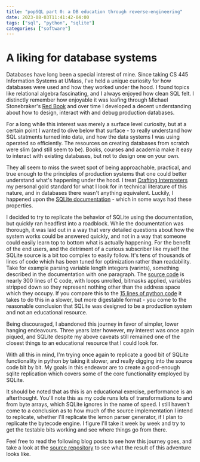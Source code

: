 ```yaml
---
title: "popSQL part 0: a DB education through reverse-engineering"
date: 2023-08-03T11:41:42-04:00
tags: ["sql", "python", "sqlite"]
categories: ["software"]
---
```


# A liking for database systems

Databases have long been a special interest of mine. Since taking CS 445 Information Systems at UMass, I've held a unique curiosity for how databases were used and how they worked under the hood. I found topics like relational algebra fascinating, and I always enjoyed how clean SQL felt. I distinctly remember how enjoyable it was leafing through Michael Stonebraker's [Red Book](https://redbook.io) and over time I developed a decent understanding about how to design, interact with and debug production databases.

For a long while this interest was merely a surface level curiosity, but at a certain point I wanted to dive below that surface - to really understand how SQL statments turned into data, and how the data systems I was using operated so efficiently. The resources on creating databases from scratch were slim (and still seem to be). Books, courses and academia make it easy to interact with existing databases, but not to design one on your own.

They all seem to miss the sweet spot of being approachable, practical, and true enough to the principles of production systems that one could better understand what's happening under the hood. I treat [Crafting Interpreters](https://craftinginterpreters.com/contents.html) my personal gold standard for what I look for in technical literature of this nature, and in databases there wasn't anything equivalent. Luckily, I happened upon the [SQLite documentation](https://www.sqlite.org/arch.html) - which in some ways had these properties.

I decided to try to replicate the behavior of SQLite using the documentation, but quickly ran headfirst into a roadblock. While the documentation was thorough, it was laid out in a way that very detailed questions about how the system works could be answered quickly, and not in a way that someone could easily learn top to bottom what is actually happening. For the benefit of the end users, and the detriment of a curious subscriber like myself the SQLite source is a bit too complex to easily follow. It's tens of thousands of lines of code which has been tuned for optimization rather than readability. Take for example parsing variable length integers (varints), something described in the documentation with one paragraph. The [source code](https://github.com/sqlite/sqlite/blob/master/src/util.c#L1183) is nearly 300 lines of C code, with loops unrolled, bitmasks applied, variables stripped down so they represent nothing other than the address space which they occupy. If you compare this to the [15 lines of python code](https://github.com/angles-n-daemons/popsql/blob/master/pypopsql/util.py#L17) it takes to do this in a slower, but more digestable format - you come to the reasonable conclusion that SQLite was designed to be a production system and not an educational resource.

Being discouraged, I abandoned this journey in favor of simpler, lower hanging endeavours. Three years later however, my interest was once again piqued, and SQLite despite my above caveats still remained one of the closest things to an educational resource that I could look for.

With all this in mind, I'm trying once again to replicate a good bit of SQLite functionality in python by taking it slower, and really digging into the source code bit by bit. My goals in this endeavor are to create a good-enough sqlite replication which covers some of the core functionality employed by SQLite.

It should be noted that as this is an educational exercise, performance is an afterthought. You'll note this as my code runs lots of transformations to and from byte arrays, which SQLite ignores in the name of speed. I still haven't come to a conclusion as to how much of the source implementation I intend to replicate, whether I'll replicate the lemon parser generator, if I plan to replicate the bytecode engine. I figure I'll take it week by week and try to get the testable bits working and see where things go from there.

Feel free to read the following blog posts to see how this journey goes, and take a look at the [source repository](https://github.com/angles-n-daemons/pypopsql) to see what the result of this adventure looks like.
